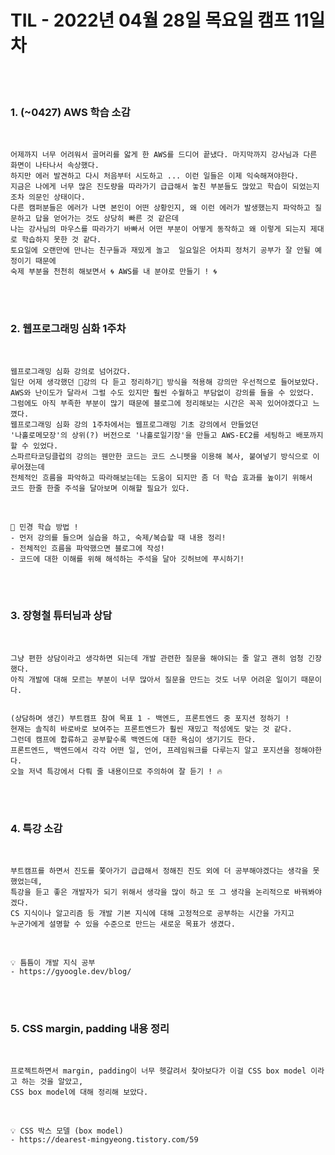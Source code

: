 # TIL - 2022년 04월 28일 목요일 캠프 11일차
<br>
<br>

### 1. (~0427) AWS 학습 소감

<br>

    어제까지 너무 어려워서 골머리를 앓게 한 AWS를 드디어 끝냈다. 마지막까지 강사님과 다른 화면이 나타나서 속상했다.  
    하지만 에러 발견하고 다시 처음부터 시도하고 ... 이런 일들은 이제 익숙해져야한다.  
    지금은 나에게 너무 많은 진도량을 따라가기 급급해서 놓친 부분들도 많았고 학습이 되었는지조차 의문인 상태이다.  
    다른 캠퍼분들은 에러가 나면 본인이 어떤 상황인지, 왜 이런 에러가 발생했는지 파악하고 질문하고 답을 얻어가는 것도 상당히 빠른 것 같은데  
    나는 강사님의 마우스를 따라가기 바빠서 어떤 부분이 어떻게 동작하고 왜 이렇게 되는지 제대로 학습하지 못한 것 같다.  
    토요일에 오랜만에 만나는 친구들과 재밌게 놀고  일요일은 어차피 정처기 공부가 잘 안될 예정이기 때문에  
    숙제 부분을 천천히 해보면서 🌀 AWS를 내 분야로 만들기 ! 🌀

<br>
<br>

### 2. 웹프로그래밍 심화 1주차

<br>

    웹프로그래밍 심화 강의로 넘어갔다.  
    일단 어제 생각했던 🎈강의 다 듣고 정리하기🎈 방식을 적용해 강의만 우선적으로 들어보았다.  
    AWS와 난이도가 달라서 그럴 수도 있지만 훨씬 수월하고 부담없이 강의를 들을 수 있었다.  
    그럼에도 아직 부족한 부분이 많기 때문에 블로그에 정리해보는 시간은 꼭꼭 있어야겠다고 느꼈다.  
    웹프로그래밍 심화 강의 1주차에서는 웹프로그래밍 기초 강의에서 만들었던  
    '나홀로메모장'의 상위(?) 버전으로 '나홀로일기장'을 만들고 AWS-EC2를 세팅하고 배포까지 할 수 있었다.  
    스파르타코딩클럽의 강의는 웬만한 코드는 코드 스니펫을 이용해 복사, 붙여넣기 방식으로 이루어졌는데  
    전체적인 흐름을 파악하고 따라해보는데는 도움이 되지만 좀 더 학습 효과를 높이기 위해서  
    코드 한줄 한줄 주석을 달아보며 이해할 필요가 있다. 

<br>

    🎀 민경 학습 방법 !
    - 먼저 강의를 들으며 실습을 하고, 숙제/복습할 때 내용 정리! 
    - 전체적인 흐름을 파악했으면 블로그에 작성!  
    - 코드에 대한 이해를 위해 해석하는 주석을 달아 깃허브에 푸시하기!

<br>
<br>

### 3. 장형철 튜터님과 상담

<br>

    그냥 편한 상담이라고 생각하면 되는데 개발 관련한 질문을 해야되는 줄 알고 괜히 엄청 긴장했다.  
    아직 개발에 대해 모르는 부분이 너무 많아서 질문을 만드는 것도 너무 어려운 일이기 때문이다.  
    

    (상담하며 생긴) 부트캠프 참여 목표 1 - 백엔드, 프론트엔드 중 포지션 정하기 !
    현재는 솔직히 바로바로 보여주는 프론트엔드가 훨씬 재밌고 적성에도 맞는 것 같다.  
    그런데 캠프에 합류하고 공부할수록 백엔드에 대한 욕심이 생기기도 한다.  
    프론트엔드, 백엔드에서 각각 어떤 일, 언어, 프레임워크를 다루는지 알고 포지션을 정해야한다.  
    오늘 저녁 특강에서 다뤄 줄 내용이므로 주의하여 잘 듣기 ! 🔥


<br>
<br>

### 4. 특강 소감

<br>

    부트캠프를 하면서 진도를 쫓아가기 급급해서 정해진 진도 외에 더 공부해야겠다는 생각을 못했었는데,  
    특강을 듣고 좋은 개발자가 되기 위해서 생각을 많이 하고 또 그 생각을 논리적으로 바꿔봐야겠다.   
    CS 지식이나 알고리즘 등 개발 기본 지식에 대해 고정적으로 공부하는 시간을 가지고  
    누군가에게 설명할 수 있을 수준으로 만드는 새로운 목표가 생겼다.  
    
<br>

    💡 틈틈이 개발 지식 공부
    - https://gyoogle.dev/blog/

<br>
<br>

### 5. CSS margin, padding 내용 정리

<br>

    프로젝트하면서 margin, padding이 너무 헷갈려서 찾아보다가 이걸 CSS box model 이라고 하는 것을 알았고,  
    CSS box model에 대해 정리해 보았다.
    
<br>

    💡 CSS 박스 모델 (box model)
    - https://dearest-mingyeong.tistory.com/59

